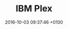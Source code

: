---
title: IBM Plex
date: 2016-10-03 09:37:46 +0100
tags:
- Open source
link: "https://github.com/IBM/plex"
site: Github
description: "Designed to work well in user interface environments as well as other mediums, the Plex family comes in  Sans, Serif, Mono and Sans Condensed."
type: font
preview: Resources/plex.png
category: 
- Typography
type: Resource
---